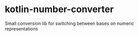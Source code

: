 # kotlin-number-converter
Small conversion lib for switching between bases on numeric representations
